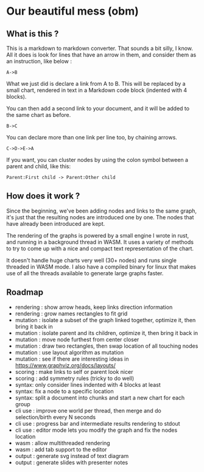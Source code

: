 # Our beautiful mess (obm)

## What is this ?

This is a markdown to markdown converter. That sounds a bit silly, I know.
All it does is look for lines that have an arrow in them, and consider them
as an instruction, like below :

    A->B

What we just did is declare a link from A to B. This will be replaced by a small
chart, rendered in text in a Markdown code block (indented with 4 blocks).

You can then add a second link to your document, and it will be added to the
same chart as before.

    B->C

You can declare more than one link per line too, by chaining arrows.

    C->D->E->A

If you want, you can cluster nodes by using the colon symbol between a parent
and child, like this:

    Parent:First child -> Parent:Other child

## How does it work ?

Since the beginning, we've been adding nodes and links to the same graph, it's
just that the resulting nodes are introduced one by one. The nodes that have
already been introduced are kept.

The rendering of the graphs is powered by a small engine I wrote in rust, and
running in a background thread in WASM. It uses a variety of methods to try to
come up with a nice and compact text representation of the chart.

It doesn't handle huge charts very well (30+ nodes) and runs single threaded in
WASM mode. I also have a compiled binary for linux that makes use of all the
threads available to generate large graphs faster.

## Roadmap

- rendering : show arrow heads, keep links direction information
- rendering : grow names rectangles to fit grid
- mutation : isolate a subset of the graph linked together, optimize it, then bring it back in
- mutation : isolate parent and its children, optimize it, then bring it back in
- mutation : move node furthest from center closer
- mutation : draw two rectangles, then swap location of all touching nodes
- mutation : use layout algorithm as mutation
- mutation :  see if there are interesting ideas in https://www.graphviz.org/docs/layouts/
- scoring : make links to self or parent look nicer
- scoring : add symmetry rules (tricky to do well)
- syntax: only consider lines indented with 4 blocks at least
- syntax: fix a node to a specific location
- syntax: split a document into chunks and start a new chart for each group
- cli use : improve one world per thread, then merge and do selection/birth every N seconds
- cli use : progress bar and intermediate results rendering to stdout
- cli use : editor mode lets you modify the graph and fix the nodes location
- wasm : allow multithreaded rendering
- wasm : add tab support to the editor
- output : generate svg instead of text diagram
- output : generate slides with presenter notes
 
 
 
